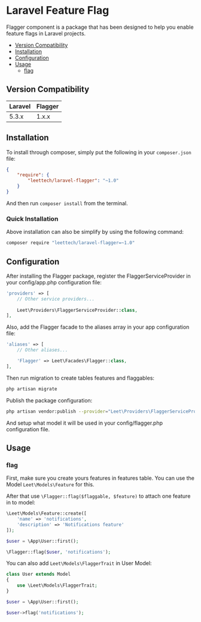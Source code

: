 Laravel Feature Flag
==============
Flagger component is a package that has been designed to help you enable feature flags in Laravel projects.

* [Version Compatibility](#version-compatibility)
* [Installation](#installation)
* [Configuration](#configuration)
* [Usage](#usage)
    * [flag](#flag)

## Version Compatibility

Laravel  | Flagger
:---------|:----------
 5.3.x    | 1.x.x
 
## Installation

To install through composer, simply put the following in your `composer.json` file:

```json
{
    "require": {
        "leettech/laravel-flagger": "~1.0"
    }
}
```

And then run `composer install` from the terminal.

### Quick Installation

Above installation can also be simplify by using the following command:

```sh
composer require "leettech/laravel-flagger=~1.0"
```

## Configuration

After installing the Flagger package, register the FlaggerServiceProvider in your config/app.php configuration file:

```php
'providers' => [
    // Other service providers...
    
    Leet\Providers\FlaggerServiceProvider::class,
],
```

Also, add the Flagger facade to the aliases array in your app configuration file:

```php
'aliases' => [
    // Other aliases...

    'Flagger' => Leet\Facades\Flagger::class,
],
```

Then run migration to create tables features and flaggables:

```sh
php artisan migrate
```

Publish the package configuration:

```sh
php artisan vendor:publish --provider="Leet\Providers\FlaggerServiceProvider"
```

And setup  what model it will be used in your config/flagger.php configuration file.

## Usage

### flag

First, make sure you create yours features in features table. You can use the Model ```Leet\Models\Feature``` for this.

After that use ```\Flagger::flag($flaggable, $feature)``` to attach one feature in to model:

```php
\Leet\Models\Feature::create([
    'name' => 'notifications',
    'description' => 'Notifications feature'
]);

$user = \App\User::first();

\Flagger::flag($user, 'notifications');
```

You can also add ```Leet\Models\FlaggerTrait``` in User Model:

```php
class User extends Model
{
    use \Leet\Models\FlaggerTrait;
}

$user = \App\User::first();

$user->flag('notifications');
```
